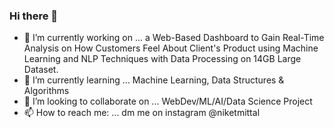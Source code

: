 ### Hi there 👋

<!--
**niketmittal/niketmittal** is a ✨ _special_ ✨ repository because its `README.md` (this file) appears on your GitHub profile. -->

- 🔭 I’m currently working on ... a Web-Based Dashboard to Gain Real-Time Analysis on How Customers Feel About Client's Product using Machine Learning and NLP Techniques with Data                                    Processing on 14GB Large Dataset.
- 🌱 I’m currently learning ... Machine Learning, Data Structures & Algorithms 
- 👯 I’m looking to collaborate on ... WebDev/ML/AI/Data Science Project
- 📫 How to reach me: ... dm me on instagram @niketmittal

